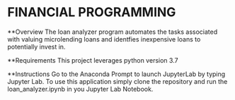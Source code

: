 # FINANCIAL PROGRAMMING

**Overview
The loan analyzer program automates the tasks associated with valuing microlending loans and identfies inexpensive loans to potentially invest in.

**Requirements
This project leverages python version 3.7

**Instructions
Go to the Anaconda Prompt to launch JupyterLab by typing Jupyter Lab. To use this application simply clone the repository and run the loan_analyzer.ipynb in you Jupyter Lab Notebook.

